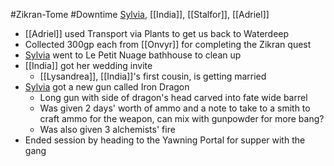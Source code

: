 #Zikran-Tome #Downtime 
[Sylvia](Sylvia.md), [[India]], [[Stalfor]], [[Adriel]]

- [[Adriel]] used Transport via Plants to get us back to Waterdeep
- Collected 300gp each from [[Onvyr]] for completing the Zikran quest
- [Sylvia](Sylvia.md) went to Le Petit Nuage bathhouse to clean up
- [[India]] got her wedding invite
	- [[Lysandrea]], [[India]]'s first cousin, is getting married
- [Sylvia](Sylvia.md) got a new gun called Iron Dragon
	- Long gun with side of dragon's head carved into fate wide barrel
	- Was given 2 days' worth of ammo and a note to take to a smith to craft ammo for the weapon, can mix with gunpowder for more bang?
	- Was also given 3 alchemists' fire
- Ended session by heading to the Yawning Portal for supper with the gang